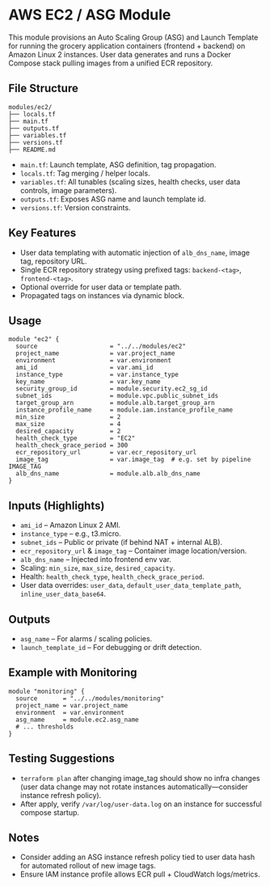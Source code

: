 # AWS EC2 / ASG Module

This module provisions an Auto Scaling Group (ASG) and Launch Template for running the grocery application containers (frontend + backend) on Amazon Linux 2 instances. User data generates and runs a Docker Compose stack pulling images from a unified ECR repository.

## File Structure
```
modules/ec2/
├── locals.tf
├── main.tf
├── outputs.tf
├── variables.tf
├── versions.tf
├── README.md
```
- `main.tf`: Launch template, ASG definition, tag propagation.
- `locals.tf`: Tag merging / helper locals.
- `variables.tf`: All tunables (scaling sizes, health checks, user data controls, image parameters).
- `outputs.tf`: Exposes ASG name and launch template id.
- `versions.tf`: Version constraints.

## Key Features
- User data templating with automatic injection of `alb_dns_name`, image tag, repository URL.
- Single ECR repository strategy using prefixed tags: `backend-<tag>`, `frontend-<tag>`.
- Optional override for user data or template path.
- Propagated tags on instances via dynamic block.

## Usage
```hcl
module "ec2" {
  source                    = "../../modules/ec2"
  project_name              = var.project_name
  environment               = var.environment
  ami_id                    = var.ami_id
  instance_type             = var.instance_type
  key_name                  = var.key_name
  security_group_id         = module.security.ec2_sg_id
  subnet_ids                = module.vpc.public_subnet_ids
  target_group_arn          = module.alb.target_group_arn
  instance_profile_name     = module.iam.instance_profile_name
  min_size                  = 2
  max_size                  = 4
  desired_capacity          = 2
  health_check_type         = "EC2"
  health_check_grace_period = 300
  ecr_repository_url        = var.ecr_repository_url
  image_tag                 = var.image_tag  # e.g. set by pipeline IMAGE_TAG
  alb_dns_name              = module.alb.alb_dns_name
}
```

## Inputs (Highlights)
- `ami_id` – Amazon Linux 2 AMI.
- `instance_type` – e.g., t3.micro.
- `subnet_ids` – Public or private (if behind NAT + internal ALB).
- `ecr_repository_url` & `image_tag` – Container image location/version.
- `alb_dns_name` – Injected into frontend env var.
- Scaling: `min_size`, `max_size`, `desired_capacity`.
- Health: `health_check_type`, `health_check_grace_period`.
- User data overrides: `user_data`, `default_user_data_template_path`, `inline_user_data_base64`.

## Outputs
- `asg_name` – For alarms / scaling policies.
- `launch_template_id` – For debugging or drift detection.

## Example with Monitoring
```hcl
module "monitoring" {
  source       = "../../modules/monitoring"
  project_name = var.project_name
  environment  = var.environment
  asg_name     = module.ec2.asg_name
  # ... thresholds
}
```

## Testing Suggestions
- `terraform plan` after changing image_tag should show no infra changes (user data change may not rotate instances automatically—consider instance refresh policy).
- After apply, verify `/var/log/user-data.log` on an instance for successful compose startup.

## Notes
- Consider adding an ASG instance refresh policy tied to user data hash for automated rollout of new image tags.
- Ensure IAM instance profile allows ECR pull + CloudWatch logs/metrics.
